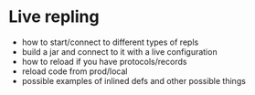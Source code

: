 # Live repling

 - how to start/connect to different types of repls
 - build a jar and connect to it with a live configuration
 - how to reload if you have protocols/records
 - reload code from prod/local
 - possible examples of inlined defs and other possible things

